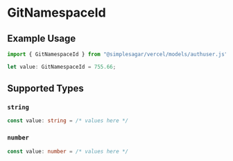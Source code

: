 # GitNamespaceId

## Example Usage

```typescript
import { GitNamespaceId } from "@simplesagar/vercel/models/authuser.js";

let value: GitNamespaceId = 755.66;
```

## Supported Types

### `string`

```typescript
const value: string = /* values here */
```

### `number`

```typescript
const value: number = /* values here */
```

